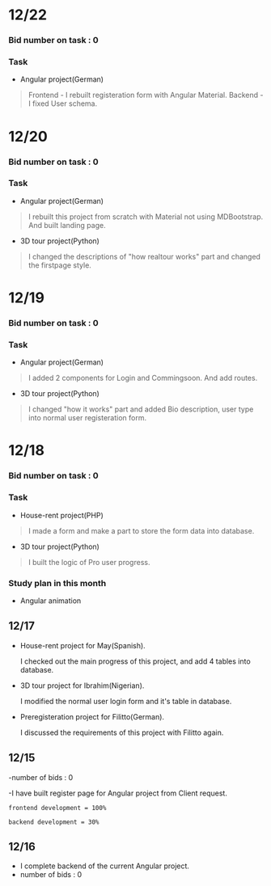 # 12/22
### Bid number on task : 0

### Task
   * Angular project(German)
           
   > Frontend - I rebuilt registeration form with Angular Material.
   > Backend - I fixed User schema.

# 12/20
### Bid number on task : 0
### Task
   * Angular project(German)
           
   > I rebuilt this project from scratch with Material not using MDBootstrap.
   > And built landing page.
         
   * 3D tour project(Python)
            
   > I changed the descriptions of "how realtour works" part and changed the firstpage style.
        



# 12/19
### Bid number on task : 0
### Task
   * Angular project(German)
           
   > I added 2 components for Login and Commingsoon.
   > And add routes.
         
   * 3D tour project(Python)
            
   > I changed "how it works" part and added Bio description, user type into normal user registeration form.
        

# 12/18
### Bid number on task : 0
### Task
   * House-rent project(PHP)
           
   > I made a form and make a part to store the form data into database.
         
   * 3D tour project(Python)
            
   > I built the logic of Pro user progress.
        
 ### Study plan in this month
    
   * Angular animation
## 12/17

* House-rent project for May(Spanish).
    
    I checked out the main progress of this project, and add 4 tables into database.
* 3D tour project for Ibrahim(Nigerian).
    
    I modified the normal user login form and it's table in database.
* Preregisteration project for Filitto(German).
    
    I discussed the requirements of this project with Filitto again.

## 12/15

-number of bids : 0

-I have built register page for Angular project from Client request.

    frontend development = 100%
  
    backend development = 30%

## 12/16

* I complete backend of the current Angular project.
* number of bids : 0

